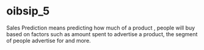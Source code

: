 # oibsip_5
Sales Prediction means predicting how much of a product , people will buy based on factors such as amount spent to advertise a product, the segment of people advertise for and more.
